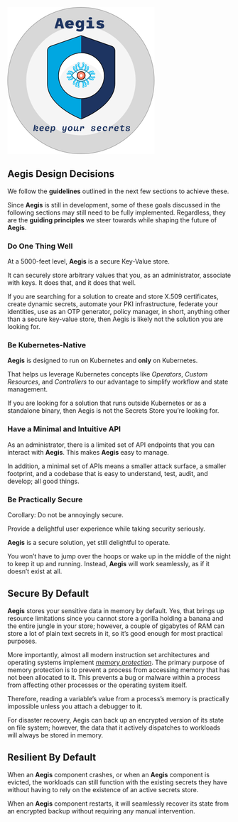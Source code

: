 ![Aegis](assets/aegis-banner.png "Aegis")

## Aegis Design Decisions

We follow the **guidelines** outlined in the next few sections to achieve these.

Since **Aegis** is still in development, some of these goals discussed in the
following sections may still need to be fully implemented. Regardless,
they are the **guiding principles** we steer towards while shaping the future
of **Aegis**.

### Do One Thing Well

At a 5000-feet level, **Aegis** is a secure Key-Value store.

It can securely store arbitrary values that you, as an administrator, associate
with keys. It does that, and it does that well.

If you are searching for a solution to create and store X.509 certificates,
create dynamic secrets, automate your PKI infrastructure, federate your
identities, use as an OTP generator, policy manager, in short, anything other
than a secure key-value store, then Aegis is likely not the solution you are
looking for.

### Be Kubernetes-Native

**Aegis** is designed to run on Kubernetes and **only** on Kubernetes.

That helps us leverage Kubernetes concepts like *Operators*, *Custom Resources*,
and *Controllers* to our advantage to simplify workflow and state management.

If you are looking for a solution that runs outside Kubernetes or as a
standalone binary, then Aegis is not the Secrets Store you’re looking for.

### Have a Minimal and Intuitive API

As an administrator, there is a limited set of API endpoints that you can
interact with **Aegis**. This makes **Aegis** easy to manage. 

In addition, a minimal set of APIs means a smaller attack surface, a smaller 
footprint, and a codebase that is easy to understand, test, audit, and 
develop; all good things.

### Be Practically Secure

Corollary: Do not be annoyingly secure.

Provide a delightful user experience while taking security seriously.

**Aegis** is a secure solution, yet still delightful to operate.

You won’t have to jump over the hoops or wake up in the middle of the night
to keep it up and running. Instead, **Aegis** will work seamlessly, as if it
doesn’t exist at all.

## Secure By Default

**Aegis** stores your sensitive data in memory by default. Yes, that brings
up resource limitations since you cannot store a gorilla holding a banana and
the entire jungle in your store; however, a couple of gigabytes of RAM can store
a lot of plain text secrets in it, so it’s good enough for most practical
purposes.

More importantly, almost all modern instruction set architectures and
operating systems implement [*memory protection*][memory-protection]. The primary
purpose of memory protection is to prevent a process from accessing memory that
has not been allocated to it. This prevents a bug or malware within a process
from affecting other processes or the operating system itself.

[memory-protection]: https://en.wikipedia.org/wiki/Memory_protection "Memory Protection (Wikipedia)"

Therefore, reading a variable’s value from a process’s memory is practically
impossible unless you attach a debugger to it.

For disaster recovery, Aegis can back up an encrypted version of its state on
file system; however, the data that it actively dispatches to workloads will
always be stored in memory.

## Resilient By Default

When an **Aegis** component crashes, or when an **Aegis** component is evicted, 
the workloads can still function with the existing secrets they have without 
having to rely on the existence of an active secrets store.

When an **Aegis** component restarts, it will seamlessly recover its state from
an encrypted backup without requiring any manual intervention.
